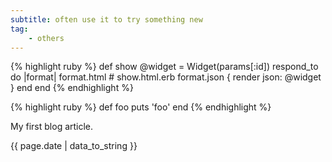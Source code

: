 ```yaml
---
subtitle: often use it to try something new 
tag:
    - others
---
```


{% highlight ruby %}
def show
  @widget = Widget(params[:id])
  respond_to do |format|
    format.html # show.html.erb
    format.json { render json: @widget }
  end
end
{% endhighlight %}

{% highlight ruby %}
def foo
  puts 'foo'
end
{% endhighlight %}

My first blog article.

{{ page.date | data_to_string }}